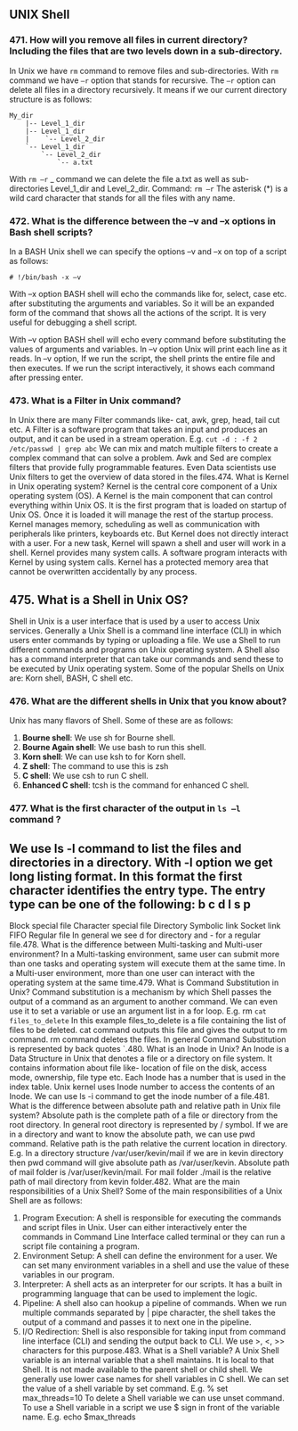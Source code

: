 ## UNIX Shell

### 471. How will you remove all files in current directory? Including the files that are two levels down in a sub-directory.  
In Unix we have `rm` command to remove files and sub-directories. With `rm` command we have `–r` option that stands for recursive. The `–r` option can delete all files in a directory recursively.
It means if we our current directory structure is as follows:
```
My_dir
    |-- Level_1_dir
    |-- Level_1_dir
    |    `-- Level_2_dir
    `-- Level_1_dir 
        `-- Level_2_dir
            `-- a.txt
```
With `rm –r` _ command we can delete the file a.txt as well as sub-
directories Level_1_dir and Level_2_dir.
Command:
`rm –r` 
The asterisk (*) is a wild card character that stands for all the files with any name.
### 472. What is the difference between the –v and –x options in Bash shell scripts?
In a BASH Unix shell we can specify the options –v and –x on top of a script as follows:
```shell
# !/bin/bash -x –v
```
With –x option BASH shell will echo the commands like for, select, case etc. after substituting the arguments and variables. So it will be an expanded form of the command that shows all the actions of the script. It is very useful for debugging a shell script.

With –v option BASH shell will echo every command before substituting the values of arguments and variables. In –v option Unix will print each line as it reads.
In –v option, If we run the script, the shell prints the entire file and then executes. If we run the script interactively, it shows each command after pressing enter.

### 473. What is a Filter in Unix command?

In Unix there are many Filter commands like- cat, awk, grep, head, tail cut etc.
A Filter is a software program that takes an input and produces an output, and it can be used in a stream operation.
E.g. `cut -d : -f 2 /etc/passwd | grep abc`
We can mix and match multiple filters to create a complex command that can solve a problem. Awk and Sed are complex filters that provide fully programmable features.
Even Data scientists use Unix filters to get the overview of data
stored in the files.474. What is Kernel in Unix operating system?
Kernel is the central core component of a Unix operating system
(OS).
A Kernel is the main component that can control everything within
Unix OS.
It is the first program that is loaded on startup of Unix OS. Once it is
loaded it will manage the rest of the startup process.
Kernel manages memory, scheduling as well as communication with
peripherals like printers, keyboards etc.
But Kernel does not directly interact with a user. For a new task,
Kernel will spawn a shell and user will work in a shell.
Kernel provides many system calls. A software program interacts
with Kernel by using system calls.
Kernel has a protected memory area that cannot be overwritten
accidentally by any process.
## 475. What is a Shell in Unix OS?
Shell in Unix is a user interface that is used by a user to access Unix
services.
Generally a Unix Shell is a command line interface \(CLI\) in which
users enter commands by typing or uploading a file.
We use a Shell to run different commands and programs on Unix
operating system.
A Shell also has a command interpreter that can take our commands
and send these to be executed by Unix operating system.
Some of the popular Shells on Unix are: Korn shell, BASH, C shell
etc.
### 476. What are the different shells in Unix that you know about?
Unix has many flavors of Shell. Some of these are as follows:
1. **Bourne shell**: We use sh for Bourne shell.
2. **Bourne Again shell**: We use bash to run this shell.
3. **Korn shell**: We can use ksh to for Korn shell.
4. **Z shell**: The command to use this is zsh
5. **C shell**: We use csh to run C shell.
6. **Enhanced C shell**: tcsh is the command for enhanced C shell.

### 477. What is the first character of the output in `ls –l ` command ?
We use ls -l command to list the files and directories in a directory.
With -l option we get long listing format.
In this format the first character identifies the entry type. The entry
type can be one of the following:
b
c
d
l
s
p
-
Block special file
Character special file
Directory
Symbolic link
Socket link
FIFO
Regular file
In general we see d for directory and - for a regular file.478. What is the difference between
Multi-tasking and Multi-user
environment?
In a Multi-tasking environment, same user can submit more than one
tasks and operating system will execute them at the same time.
In a Multi-user environment, more than one user can interact with
the operating system at the same time.479. What is Command
Substitution in Unix?
Command substitution is a mechanism by which Shell passes the
output of a command as an argument to another command. We can
even use it to set a variable or use an argument list in a for loop.
E.g. rm `cat files_to_delete`
In this example files\_to\_delete is a file containing the list of files to
be deleted. cat command outputs this file and gives the output to rm
command. rm command deletes the files.
In general Command Substitution is represented by back quotes \`.480.
What is an Inode in Unix?
An Inode is a Data Structure in Unix that denotes a file or a
directory on file system. It contains information about file like-
location of file on the disk, access mode, ownership, file type etc.
Each Inode has a number that is used in the index table. Unix kernel
uses Inode number to access the contents of an Inode.
We can use ls -i command to get the inode number of a file.481. What is the difference between
absolute path and relative path in
Unix file system?
Absolute path is the complete path of a file or directory from the
root directory. In general root directory is represented by / symbol.
If we are in a directory and want to know the absolute path, we can
use pwd command.
Relative path is the path relative the current location in directory.
E.g. In a directory structure /var/user/kevin/mail if we are in kevin
directory then pwd command will give
absolute path as
/var/user/kevin.
Absolute path of mail folder is /var/user/kevin/mail. For mail
folder ./mail is the relative path of mail directory from kevin folder.482. What are the main
responsibilities of a Unix Shell?
Some of the main responsibilities of a Unix Shell are as follows:
1. Program Execution: A shell is responsible for executing the
commands and script files in Unix. User can either interactively
enter the commands in Command Line Interface called terminal or
they can run a script file containing a program.
2. Environment Setup: A shell can define the environment for a user.
We can set many environment variables in a shell and use the value
of these variables in our program.
3. Interpreter: A shell acts as an interpreter for our scripts. It has a
built in programming language that can be used to implement the
logic.
4. Pipeline: A shell also can hookup a pipeline of commands. When
we run multiple commands separated by \| pipe character, the shell
takes the output of a command and passes it to next one in the
pipeline.
5. I/O Redirection: Shell is also responsible for taking input from
command line interface \(CLI\) and sending the output back to CLI.
We use &gt;, &lt;, &gt;&gt; characters for this purpose.483.
What is a Shell variable?
A Unix Shell variable is an internal variable that a shell maintains.
It is local to that Shell. It is not made available to the parent shell or
child shell.
We generally use lower case names for shell variables in C shell.
We can set the value of a shell variable by set command.
E.g. % set max\_threads=10
To delete a Shell variable we can use unset command.
To use a Shell variable in a script we use $ sign in front of the
variable name.
E.g. echo $max\_threads

